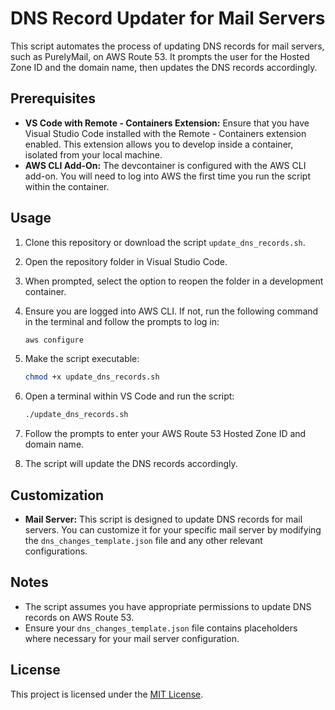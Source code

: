 # DNS Record Updater for Mail Servers

This script automates the process of updating DNS records for mail servers, such as PurelyMail, on AWS Route 53. It prompts the user for the Hosted Zone ID and the domain name, then updates the DNS records accordingly.

## Prerequisites

- **VS Code with Remote - Containers Extension:** Ensure that you have Visual Studio Code installed with the Remote - Containers extension enabled. This extension allows you to develop inside a container, isolated from your local machine.
- **AWS CLI Add-On:** The devcontainer is configured with the AWS CLI add-on. You will need to log into AWS the first time you run the script within the container.

## Usage

1. Clone this repository or download the script `update_dns_records.sh`.

2. Open the repository folder in Visual Studio Code.

3. When prompted, select the option to reopen the folder in a development container.

4. Ensure you are logged into AWS CLI. If not, run the following command in the terminal and follow the prompts to log in:
    ```bash
    aws configure
    ```

5. Make the script executable:
    ```bash
    chmod +x update_dns_records.sh
    ```

6. Open a terminal within VS Code and run the script:
    ```bash
    ./update_dns_records.sh
    ```

7. Follow the prompts to enter your AWS Route 53 Hosted Zone ID and domain name.

8. The script will update the DNS records accordingly.

## Customization

- **Mail Server:** This script is designed to update DNS records for mail servers. You can customize it for your specific mail server by modifying the `dns_changes_template.json` file and any other relevant configurations.

## Notes

- The script assumes you have appropriate permissions to update DNS records on AWS Route 53.
- Ensure your `dns_changes_template.json` file contains placeholders where necessary for your mail server configuration.

## License

This project is licensed under the [MIT License](LICENSE).
